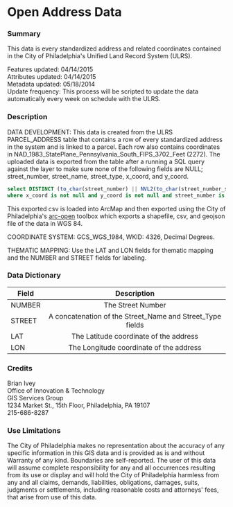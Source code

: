 # Open Address Data

### Summary  

This data is every standardized address and related coordinates contained in the City of Philadelphia's Unified Land Record System (ULRS).
  
Features updated:    04/14/2015  
Attributes updated:  04/14/2015  
Metadata updated:  05/18/2014  
Update frequency:   This process will be scripted to update the data automatically every week on schedule with the ULRS.

### Description  


DATA DEVELOPMENT: This data is created from the ULRS PARCEL_ADDRESS table that contains a row of every standardized address in the system and is linked to a parcel. Each row also contains coordinates in NAD_1983_StatePlane_Pennsylvania_South_FIPS_3702_Feet (2272). The uploaded data is exported from the table after a running a SQL query against the layer to make sure none of the following fields are NULL; street_number, street_name, street_type, x_coord, and y_coord.

```sql
select DISTINCT (to_char(street_number) || NVL2(to_char(street_number_suffix),' ' || to_char(street_number_suffix), '')) "NUMBER", (NVL2(street_prefix,street_prefix || ' ','') || street_name || ' ' || street_type || NVL2(street_suffix,' ' || street_suffix, '')) STREET, to_char(UNIT), x_coord LON, y_coord LAT from parcel_address
where x_coord is not null and y_coord is not null and street_number is not null and street_name is not null and street_type is not null
```

This exported csv is loaded into ArcMap and then exported using the City of Philadelphia's [arc-open](https://github.com/CityOfPhiladelphia/arc-open/) toolbox which exports a shapefile, csv, and geojson file of the data in WGS 84.


COORDINATE SYSTEM: GCS_WGS_1984, WKID: 4326, Decimal Degrees.

THEMATIC MAPPING: Use the LAT and LON fields for thematic mapping and the NUMBER and STREET fields for labeling.  

### Data Dictionary

| Field | Description  
| ----- | :----------:    
| NUMBER | The Street Number
| STREET | A concatenation of the Street_Name and Street_Type fields
| LAT | The Latitude coordinate of the address
| LON | The Longitude coordinate of the address

### Credits  

Brian Ivey  
Office of Innovation & Technology  
GIS Services Group  
1234 Market St., 15th Floor, Philadelphia, PA  19107  
215-686-8287

### Use Limitations  

The City of Philadelphia makes no representation about the accuracy of any specific information in this GIS data and is provided as is and without Warranty of any kind. Boundaries are self-reported. The user of this data will assume complete responsibility for any and all occurrences resulting from its use or display and will hold the City of Philadelphia harmless from any and all claims, demands, liabilities, obligations, damages, suits, judgments or settlements, including reasonable costs and attorneys' fees, that arise from use of this data.

